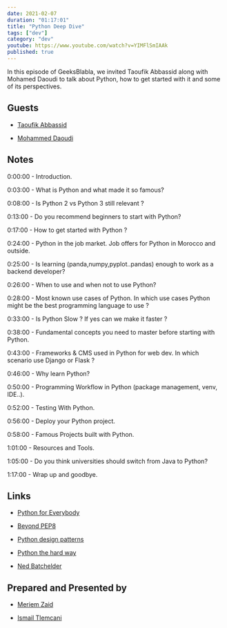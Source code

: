 ```yaml
---
date: 2021-02-07
duration: "01:17:01"
title: "Python Deep Dive"
tags: ["dev"]
category: "dev"
youtube: https://www.youtube.com/watch?v=YIMFlSmIAAk
published: true
---
```


In this episode of GeeksBlabla, we invited Taoufik Abbassid along with Mohamed Daoudi to talk about Python, how to get started with it and some of its perspectives.

## Guests

- [Taoufik Abbassid](https://twitter.com/taoufikabbassid)

- [Mohammed Daoudi](https://www.facebook.com/mohammed.daoudi.96155)

## Notes

0:00:00 - Introduction.

0:03:00 - What is Python and what made it so famous?

0:08:00 - Is Python 2 vs Python 3 still relevant ?

0:13:00 - Do you recommend beginners to start with Python?

0:17:00 - How to get started with Python ?

0:24:00 - Python in the job market. Job offers for Python in Morocco and outside.

0:25:00 - Is learning (panda,numpy,pyplot..pandas) enough to work as a backend developer?

0:26:00 - When to use and when not to use Python?

0:28:00 - Most known use cases of Python. In which use cases Python might be the best programming language to use ?

0:33:00 - Is Python Slow ? If yes can we make it faster ?

0:38:00 - Fundamental concepts you need to master before starting with Python.

0:43:00 - Frameworks & CMS used in Python for web dev. In which scenario use Django or Flask ?

0:46:00 - Why learn Python?

0:50:00 - Programming Workflow in Python (package management, venv, IDE..).

0:52:00 - Testing With Python.

0:56:00 - Deploy your Python project.

0:58:00 - Famous Projects built with Python.

1:01:00 - Resources and Tools.

1:05:00 - Do you think universities should switch from Java to Python?

1:17:00 - Wrap up and goodbye.

## Links

- [Python for Everybody](https://www.py4e.com/)

- [Beyond PEP8](https://www.youtube.com/watch?v=wf-BqAjZb8M&ab_channel=PyCon2015)

- [Python design patterns](https://www.youtube.com/watch?v=Er5K_nR5lDQ&ab_channel=NextDayVideo)

- [Python the hard way](https://learnpythonthehardway.org/python3/)

- [Ned Batchelder](https://nedbatchelder.com/blog/)

## Prepared and Presented by

- [Meriem Zaid](https://twitter.com/_iMeriem)

- [Ismail Tlemcani](https://www.linkedin.com/in/ismailtlemcani)
